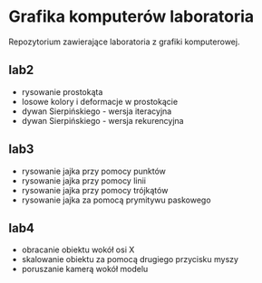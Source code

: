 # Grafika komputerów laboratoria

Repozytorium zawierające laboratoria z grafiki komputerowej.

## lab2

* rysowanie prostokąta
* losowe kolory i deformacje w prostokącie
* dywan Sierpińskiego - wersja iteracyjna
* dywan Sierpińskiego - wersja rekurencyjna

## lab3
* rysowanie jajka przy pomocy punktów
* rysowanie jajka przy pomocy linii
* rysowanie jajka przy pomocy trójkątów
* rysowanie jajka za pomocą prymitywu paskowego

## lab4
* obracanie obiektu wokół osi X
* skalowanie obiektu za pomocą drugiego przycisku myszy
* poruszanie kamerą wokół modelu
